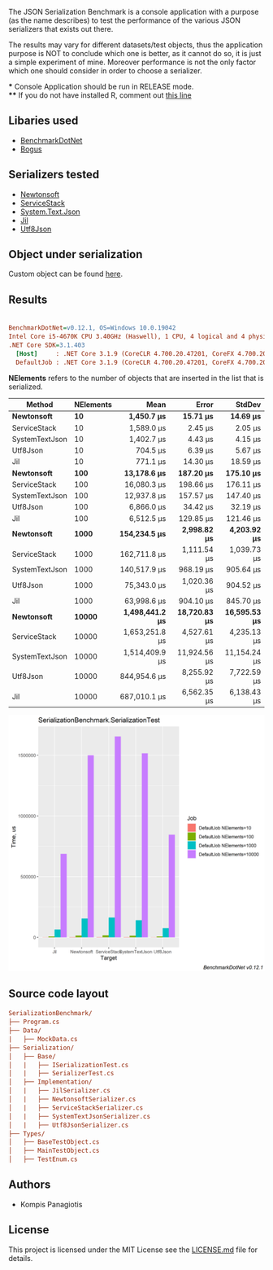 The JSON Serialization Benchmark is a console application with a purpose (as the name describes) to test the performance of the various JSON serializers that exists out there. 

The results may vary for different datasets/test objects, thus the application purpose is NOT to conclude which one is better, as it cannot do so, it is just a simple experiment of mine. Moreover performance is not the only factor which one should consider in order to choose a serializer.


**\*** Console Application should be run in RELEASE mode.  
**\*\*** If you do not have installed R, comment out [this line](https://github.com/PKompis/.NETSerializationBenchmark/blob/main/SerializationBenchmark/Program.cs#L12)

## Libaries used

- [BenchmarkDotNet](https://github.com/dotnet/BenchmarkDotNet)
- [Bogus](https://github.com/bchavez/Bogus)

## Serializers tested
- [Newtonsoft](https://www.newtonsoft.com/json)
- [ServiceStack](https://github.com/ServiceStack/ServiceStack.Text)
- [System.Text.Json](https://www.nuget.org/packages/System.Text.Json)
- [Jil](https://github.com/kevin-montrose/Jil)
- [Utf8Json](https://github.com/neuecc/Utf8Json)

## Object under serialization

Custom object can be found [here](https://github.com/PKompis/JSONSerializationBenchmark/blob/main/SerializationBenchmark/Types/MainTestObject.cs).

## Results

``` ini

BenchmarkDotNet=v0.12.1, OS=Windows 10.0.19042
Intel Core i5-4670K CPU 3.40GHz (Haswell), 1 CPU, 4 logical and 4 physical cores
.NET Core SDK=3.1.403
  [Host]     : .NET Core 3.1.9 (CoreCLR 4.700.20.47201, CoreFX 4.700.20.47203), X64 RyuJIT
  DefaultJob : .NET Core 3.1.9 (CoreCLR 4.700.20.47201, CoreFX 4.700.20.47203), X64 RyuJIT

```    

**NElements** refers to the number of objects that are inserted in the list that is serialized.    

|         Method | NElements |           Mean |        Error |       StdDev |
|--------------- |---------- |---------------:|-------------:|-------------:|
|     **Newtonsoft** |        **10** |     **1,450.7 μs** |     **15.71 μs** |     **14.69 μs** |
|   ServiceStack |        10 |     1,589.0 μs |      2.45 μs |      2.05 μs |
| SystemTextJson |        10 |     1,402.7 μs |      4.43 μs |      4.15 μs |
|       Utf8Json |        10 |       704.5 μs |      6.39 μs |      5.67 μs |
|            Jil |        10 |       771.1 μs |     14.30 μs |     18.59 μs |
|     **Newtonsoft** |       **100** |    **13,178.6 μs** |    **187.20 μs** |    **175.10 μs** |
|   ServiceStack |       100 |    16,080.3 μs |    198.66 μs |    176.11 μs |
| SystemTextJson |       100 |    12,937.8 μs |    157.57 μs |    147.40 μs |
|       Utf8Json |       100 |     6,866.0 μs |     34.42 μs |     32.19 μs |
|            Jil |       100 |     6,512.5 μs |    129.85 μs |    121.46 μs |
|     **Newtonsoft** |      **1000** |   **154,234.5 μs** |  **2,998.82 μs** |  **4,203.92 μs** |
|   ServiceStack |      1000 |   162,711.8 μs |  1,111.54 μs |  1,039.73 μs |
| SystemTextJson |      1000 |   140,517.9 μs |    968.19 μs |    905.64 μs |
|       Utf8Json |      1000 |    75,343.0 μs |  1,020.36 μs |    904.52 μs |
|            Jil |      1000 |    63,998.6 μs |    904.10 μs |    845.70 μs |
|     **Newtonsoft** |     **10000** | **1,498,441.2 μs** | **18,720.83 μs** | **16,595.53 μs** |
|   ServiceStack |     10000 | 1,653,251.8 μs |  4,527.61 μs |  4,235.13 μs |
| SystemTextJson |     10000 | 1,514,409.9 μs | 11,924.56 μs | 11,154.24 μs |
|       Utf8Json |     10000 |   844,954.6 μs |  8,255.92 μs |  7,722.59 μs |
|            Jil |     10000 |   687,010.1 μs |  6,562.35 μs |  6,138.43 μs |


![alt text](BenchmarkResults.png "Title")

## Source code layout

``` ini
SerializationBenchmark/
├── Program.cs
├── Data/
|   ├── MockData.cs
├── Serialization/
│   ├── Base/
│   |   ├── ISerializationTest.cs
│   |   ├── SerializerTest.cs
│   ├── Implementation/
│   |   ├── JilSerializer.cs
│   |   ├── NewtonsoftSerializer.cs
│   |   ├── ServiceStackSerializer.cs
│   |   ├── SystemTextJsonSerializer.cs
│   |   ├── Utf8JsonSerializer.cs
├── Types/
│   ├── BaseTestObject.cs
│   ├── MainTestObject.cs
│   ├── TestEnum.cs
```

## Authors

- Kompis Panagiotis


## License

This project is licensed under the MIT License see the [LICENSE.md](https://github.com/PKompis/.NETSerializationBenchmark/blob/main/LICENSE) file for details.
